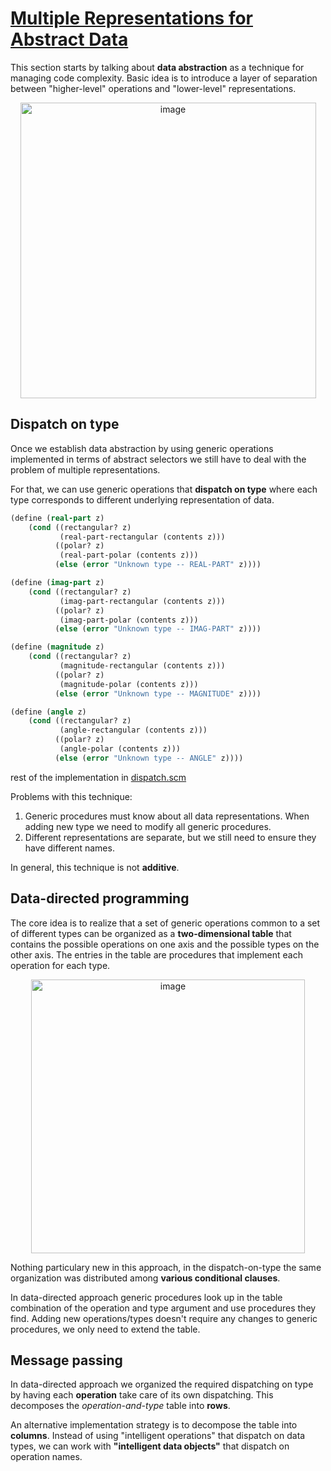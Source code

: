 # [Multiple Representations for Abstract Data](https://mitpress.mit.edu/sites/default/files/sicp/full-text/book/book-Z-H-17.html#%_sec_2.4)

This section starts by talking about **data abstraction** as a technique for managing code complexity. Basic idea is to introduce a layer of separation between "higher-level" operations and "lower-level" representations. 

<p align="center">
<img width="473" alt="image" src="https://user-images.githubusercontent.com/39266310/183259461-102436a1-8519-4b87-a06e-566b6456b4e7.png">
</p>

## Dispatch on type

Once we establish data abstraction by using generic operations implemented in terms of abstract selectors we still have to deal with the problem of multiple representations.

For that, we can use generic operations that **dispatch on type** where each type corresponds to different underlying representation of data.

```scheme
(define (real-part z)
    (cond ((rectangular? z)
           (real-part-rectangular (contents z)))
          ((polar? z)
           (real-part-polar (contents z)))
          (else (error "Unknown type -- REAL-PART" z))))

(define (imag-part z)
    (cond ((rectangular? z)
           (imag-part-rectangular (contents z)))
          ((polar? z)
           (imag-part-polar (contents z)))
          (else (error "Unknown type -- IMAG-PART" z))))

(define (magnitude z)
    (cond ((rectangular? z)
           (magnitude-rectangular (contents z)))
          ((polar? z)
           (magnitude-polar (contents z)))
          (else (error "Unknown type -- MAGNITUDE" z))))

(define (angle z)
    (cond ((rectangular? z)
           (angle-rectangular (contents z)))
          ((polar? z)
           (angle-polar (contents z)))
          (else (error "Unknown type -- ANGLE" z))))
```
rest of the implementation in [dispatch.scm](./dispatch.scm)

Problems with this technique:
1. Generic procedures must know about all data representations. When adding new type we need to modify all generic procedures.
2. Different representations are separate, but we still need to ensure they have different names.

In general, this technique is not **additive**.

## Data-directed programming

The core idea is to realize that a set of generic operations common to a set of different types can be organized as a **two-dimensional table** that contains the possible operations on one axis and the possible types on the other axis. The entries in the table are procedures that implement each operation for each type.

<p align="center">
<img width="438" alt="image" src="https://user-images.githubusercontent.com/39266310/183259765-34fb8ccc-b15e-4e1a-812e-198c373dd7e5.png">
</p>

Nothing particulary new in this approach, in the dispatch-on-type the same organization was distributed among **various conditional clauses**.

In data-directed approach generic procedures look up in the table combination of the operation and type argument and use procedures they find. Adding new operations/types doesn't require any changes to generic procedures, we only need to extend the table. 

## Message passing

In data-directed approach we organized the required dispatching on type by having each **operation** take care of its own dispatching. This decomposes the *operation-and-type* table into **rows**.

An alternative implementation strategy is to decompose the table into **columns**. Instead of using "intelligent operations" that dispatch on data types, we can work with **"intelligent data objects"** that dispatch on operation names.
